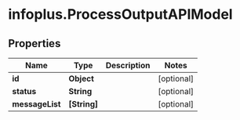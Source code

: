 # infoplus.ProcessOutputAPIModel

## Properties
Name | Type | Description | Notes
------------ | ------------- | ------------- | -------------
**id** | **Object** |  | [optional] 
**status** | **String** |  | [optional] 
**messageList** | **[String]** |  | [optional] 


